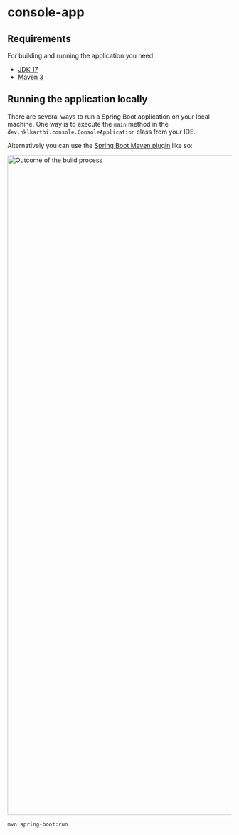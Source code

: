 # console-app

## Requirements

For building and running the application you need:

- [JDK 17](https://www.oracle.com/sg/java/technologies/downloads/#java21)
- [Maven 3](https://maven.apache.org)

## Running the application locally

There are several ways to run a Spring Boot application on your local machine. One way is to execute the `main` method in the `dev.nklkarthi.console.ConsoleApplication` class from your IDE.

Alternatively you can use the [Spring Boot Maven plugin](https://docs.spring.io/spring-boot/docs/current/reference/html/build-tool-plugins-maven-plugin.html) like so:

<img width="1484" alt="Outcome of the build process" src="https://github.com/nklkarthi/console-app/assets/3054281/9cb2fbbc-7ea0-4336-a5fe-7e1876a793f2">


```shell
mvn spring-boot:run
```
